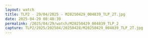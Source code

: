 ```yaml
---
layout: watch
title: TLP2 - 29/04/2025 - M20250429_004839_TLP_2T.jpg
date: 2025-04-29 00:48:39
permalink: /2025/04/29/watch/M20250429_004839_TLP_2
capture: TLP2/2025/202504/20250428/M20250429_004839_TLP_2T.jpg
---
```

